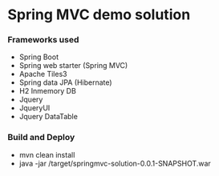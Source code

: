 # Spring MVC demo solution

### Frameworks used

* Spring Boot
* Spring web starter (Spring MVC)
* Apache Tiles3
* Spring data JPA (Hibernate)
* H2 Inmemory DB
* Jquery
* JqueryUI
* Jquery DataTable

### Build and Deploy

* mvn clean install
* java -jar /target/springmvc-solution-0.0.1-SNAPSHOT.war


